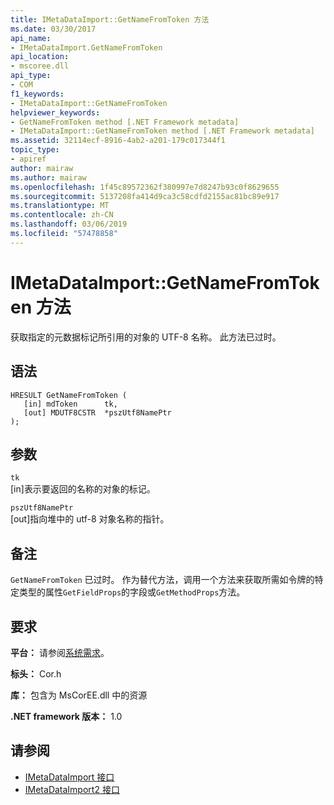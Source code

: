 ```yaml
---
title: IMetaDataImport::GetNameFromToken 方法
ms.date: 03/30/2017
api_name:
- IMetaDataImport.GetNameFromToken
api_location:
- mscoree.dll
api_type:
- COM
f1_keywords:
- IMetaDataImport::GetNameFromToken
helpviewer_keywords:
- GetNameFromToken method [.NET Framework metadata]
- IMetaDataImport::GetNameFromToken method [.NET Framework metadata]
ms.assetid: 32114ecf-8916-4ab2-a201-179c017344f1
topic_type:
- apiref
author: mairaw
ms.author: mairaw
ms.openlocfilehash: 1f45c89572362f380997e7d8247b93c0f8629655
ms.sourcegitcommit: 5137208fa414d9ca3c58cdfd2155ac81bc89e917
ms.translationtype: MT
ms.contentlocale: zh-CN
ms.lasthandoff: 03/06/2019
ms.locfileid: "57478858"
---
```

# <a name="imetadataimportgetnamefromtoken-method"></a>IMetaDataImport::GetNameFromToken 方法
获取指定的元数据标记所引用的对象的 UTF-8 名称。 此方法已过时。  
  
## <a name="syntax"></a>语法  
  
```  
HRESULT GetNameFromToken (  
   [in] mdToken      tk,  
   [out] MDUTF8CSTR  *pszUtf8NamePtr  
);  
```  
  
## <a name="parameters"></a>参数  
 `tk`  
 [in]表示要返回的名称的对象的标记。  
  
 `pszUtf8NamePtr`  
 [out]指向堆中的 utf-8 对象名称的指针。  
  
## <a name="remarks"></a>备注  
 `GetNameFromToken` 已过时。 作为替代方法，调用一个方法来获取所需如令牌的特定类型的属性`GetFieldProps`的字段或`GetMethodProps`方法。  
  
## <a name="requirements"></a>要求  
 **平台：** 请参阅[系统需求](../../../../docs/framework/get-started/system-requirements.md)。  
  
 **标头：** Cor.h  
  
 **库：** 包含为 MsCorEE.dll 中的资源  
  
 **.NET framework 版本：** 1.0  
  
## <a name="see-also"></a>请参阅
- [IMetaDataImport 接口](../../../../docs/framework/unmanaged-api/metadata/imetadataimport-interface.md)
- [IMetaDataImport2 接口](../../../../docs/framework/unmanaged-api/metadata/imetadataimport2-interface.md)
